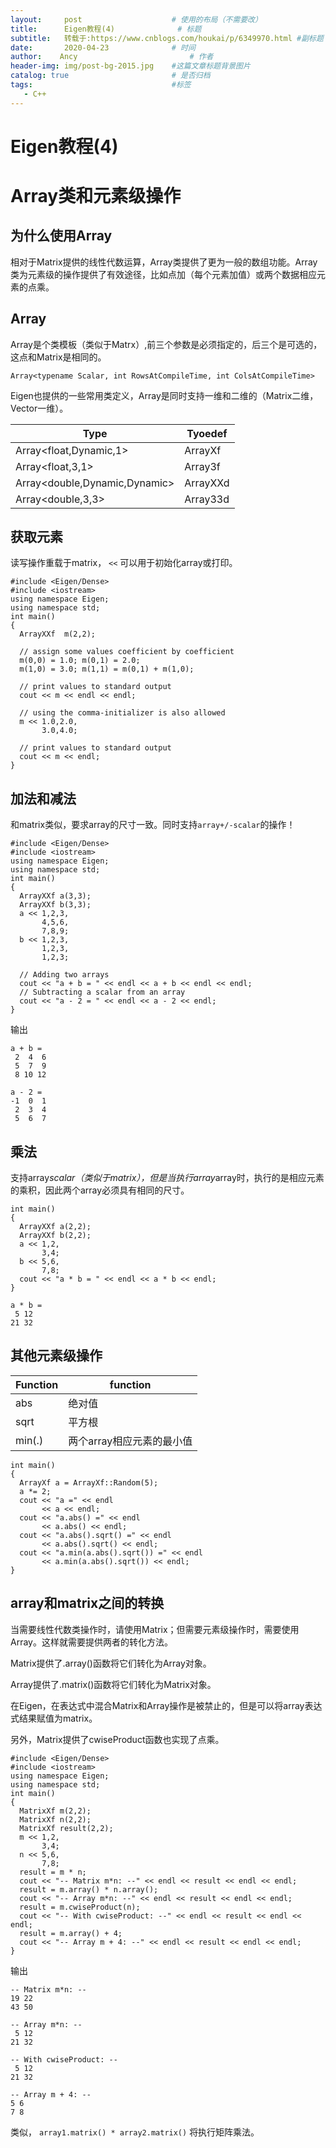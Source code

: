 ```yaml
---
layout:     post   				    # 使用的布局（不需要改）
title:      Eigen教程(4) 				# 标题 
subtitle:   转载于:https://www.cnblogs.com/houkai/p/6349970.html #副标题
date:       2020-04-23 				# 时间
author:    Ancy 						# 作者
header-img: img/post-bg-2015.jpg 	#这篇文章标题背景图片
catalog: true 						# 是否归档
tags:								#标签
   - C++
---
```


# Eigen教程(4)

# Array类和元素级操作

## 为什么使用Array

相对于Matrix提供的线性代数运算，Array类提供了更为一般的数组功能。Array类为元素级的操作提供了有效途径，比如点加（每个元素加值）或两个数据相应元素的点乘。

## Array

Array是个类模板（类似于Matrx）,前三个参数是必须指定的，后三个是可选的，这点和Matrix是相同的。

```
Array<typename Scalar, int RowsAtCompileTime, int ColsAtCompileTime>
```

Eigen也提供的一些常用类定义，Array是同时支持一维和二维的（Matrix二维，Vector一维）。

| Type                          | Tyoedef  |
| ----------------------------- | -------- |
| Array<float,Dynamic,1>        | ArrayXf  |
| Array<float,3,1>              | Array3f  |
| Array<double,Dynamic,Dynamic> | ArrayXXd |
| Array<double,3,3>             | Array33d |

## 获取元素

读写操作重载于matrix， `<<` 可以用于初始化array或打印。

```
#include <Eigen/Dense>
#include <iostream>
using namespace Eigen;
using namespace std;
int main()
{
  ArrayXXf  m(2,2);
  
  // assign some values coefficient by coefficient
  m(0,0) = 1.0; m(0,1) = 2.0;
  m(1,0) = 3.0; m(1,1) = m(0,1) + m(1,0);
  
  // print values to standard output
  cout << m << endl << endl;
 
  // using the comma-initializer is also allowed
  m << 1.0,2.0,
       3.0,4.0;
     
  // print values to standard output
  cout << m << endl;
}
```

## 加法和减法

和matrix类似，要求array的尺寸一致。同时支持`array+/-scalar`的操作！

```
#include <Eigen/Dense>
#include <iostream>
using namespace Eigen;
using namespace std;
int main()
{
  ArrayXXf a(3,3);
  ArrayXXf b(3,3);
  a << 1,2,3,
       4,5,6,
       7,8,9;
  b << 1,2,3,
       1,2,3,
       1,2,3;
       
  // Adding two arrays
  cout << "a + b = " << endl << a + b << endl << endl;
  // Subtracting a scalar from an array
  cout << "a - 2 = " << endl << a - 2 << endl;
}
```

输出

```
a + b = 
 2  4  6
 5  7  9
 8 10 12

a - 2 = 
-1  0  1
 2  3  4
 5  6  7
```

## 乘法

支持array*scalar（类似于matrix），但是当执行array*array时，执行的是相应元素的乘积，因此两个array必须具有相同的尺寸。

```
int main()
{
  ArrayXXf a(2,2);
  ArrayXXf b(2,2);
  a << 1,2,
       3,4;
  b << 5,6,
       7,8;
  cout << "a * b = " << endl << a * b << endl;
}

a * b = 
 5 12
21 32
```

## 其他元素级操作

| Function | function                  |
| -------- | ------------------------- |
| abs      | 绝对值                    |
| sqrt     | 平方根                    |
| min(.)   | 两个array相应元素的最小值 |

```
int main()
{
  ArrayXf a = ArrayXf::Random(5);
  a *= 2;
  cout << "a =" << endl 
       << a << endl;
  cout << "a.abs() =" << endl 
       << a.abs() << endl;
  cout << "a.abs().sqrt() =" << endl 
       << a.abs().sqrt() << endl;
  cout << "a.min(a.abs().sqrt()) =" << endl 
       << a.min(a.abs().sqrt()) << endl;
}
```

## array和matrix之间的转换

当需要线性代数类操作时，请使用Matrix；但需要元素级操作时，需要使用Array。这样就需要提供两者的转化方法。

Matrix提供了.array()函数将它们转化为Array对象。

Array提供了.matrix()函数将它们转化为Matrix对象。

在Eigen，在表达式中混合Matrix和Array操作是被禁止的，但是可以将array表达式结果赋值为matrix。

另外，Matrix提供了cwiseProduct函数也实现了点乘。

```
#include <Eigen/Dense>
#include <iostream>
using namespace Eigen;
using namespace std;
int main()
{
  MatrixXf m(2,2);
  MatrixXf n(2,2);
  MatrixXf result(2,2);
  m << 1,2,
       3,4;
  n << 5,6,
       7,8;
  result = m * n;
  cout << "-- Matrix m*n: --" << endl << result << endl << endl;
  result = m.array() * n.array();
  cout << "-- Array m*n: --" << endl << result << endl << endl;
  result = m.cwiseProduct(n);
  cout << "-- With cwiseProduct: --" << endl << result << endl << endl;
  result = m.array() + 4;
  cout << "-- Array m + 4: --" << endl << result << endl << endl;
}
```

输出

```
-- Matrix m*n: --
19 22
43 50

-- Array m*n: --
 5 12
21 32

-- With cwiseProduct: --
 5 12
21 32

-- Array m + 4: --
5 6
7 8
```

类似， `array1.matrix() * array2.matrix()` 将执行矩阵乘法。
